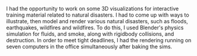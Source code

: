 I had the opportunity to work on some 3D visualizations for interactive training material related to natural disasters.
I had to come up with ways to illustrate, then model and render various natural disasters, such as floods, earthquakes, wildfires and wildfires. 
To do this, I used Blender's physics simulation for fluids, and smoke, along with rigidbody collisions, and destruction. 
In order to meet tight deadlines, I had the rendering running on seven computers in the office simultaneously after baking the sims.